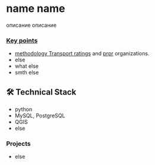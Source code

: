 # name name
описание описание

<p align='center'>
   <a href="https://uznai.mos.ru/">
</p>


### Key points
*   methodology [Transport ratings](https://uznai.mos.ru) and [prpr](https://uznai.mos.ru) organizations.
*   else
*   what else
*   smth else

## 🛠 Technical Stack
*   python
*   MySQL, PostgreSQL
*   QGIS
*   else

### Projects

*   else
   </a>
</div>
